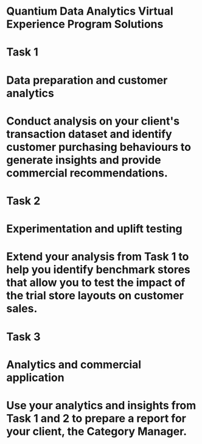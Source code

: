 # Quantium Data Analytics Virtual Experience Program Solutions


# Task 1
# Data preparation and customer analytics
# Conduct analysis on your client's transaction dataset and identify customer purchasing behaviours to generate insights and provide commercial recommendations.


# Task 2
# Experimentation and uplift testing
# Extend your analysis from Task 1 to help you identify benchmark stores that allow you to test the impact of the trial store layouts on customer sales.


# Task 3
# Analytics and commercial application
# Use your analytics and insights from Task 1 and 2 to prepare a report for your client, the Category Manager.
